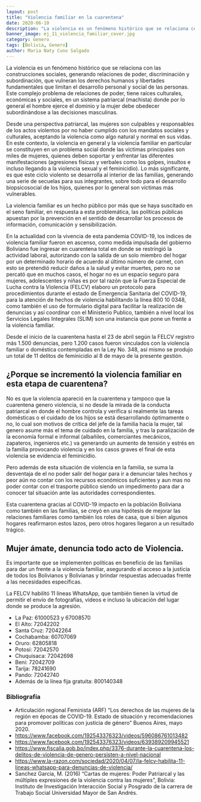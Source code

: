 ```yaml
---
layout: post
title: "Violencia familiar en la cuarentena"
date: 2020-06-10
description: "La violencia es un fenómeno histórico que se relaciona con las construcciones sociales, generando relaciones de poder, discriminaci..."
banner_image: ej_11_violencia_familiar_cover.jpg
category: Genero
tags: [Bolivia, Genero]
author: Maria Naty Cuno Salgado
---
```


La violencia es un fenómeno histórico que se relaciona con las construcciones sociales, generando relaciones de poder, discriminación y subordinación, que vulneran los derechos humanos y libertades fundamentales que limitan el desarrollo personal y social de las personas. Este complejo problema de relaciones de poder, tiene raíces culturales, económicas y sociales, en un sistema patriarcal (machista) donde por lo general el hombre ejerce el dominio y la mujer debe obedecer subordinándose a las decisiones masculinas.

Desde una perspectiva patriarcal, las mujeres son culpables y responsables de los actos violentos por no haber cumplido con los mandatos sociales y culturales, aceptando la violencia como algo natural y normal en sus vidas. En este contexto, la violencia en general y la violencia familiar en particular se constituyen en un problema social donde las víctimas principales son miles de mujeres, quienes deben soportar y enfrentar las diferentes manifestaciones (agresiones físicas y verbales como los golpes, insultos e incluso llegando a la violencia sexual y el feminicidio). Lo más significante, es que este ciclo violento se desarrolla al interior de las familias, generando una serie de secuelas para sus integrantes, sobre todo para el desarrollo biopsicosocial de los hijos, quienes por lo general son víctimas más vulnerables.

La violencia familiar es un hecho público por más que se haya suscitado en el seno familiar, en respuesta a esta problemática, las políticas públicas apuestan por la prevención en el sentido de desarrollar los procesos de información, comunicación y sensibilización.

En la actualidad con la vivencia de esta pandemia COVID-19, los índices de violencia familiar fueron en ascenso, como medida impulsada del gobierno Boliviano fue ingresar en cuarentena total en donde se restringió la actividad laboral, autorizando con la salida de un solo miembro del hogar por un determinado horario de acuerdo al último número de carnet,  con esto se pretendió reducir daños a la salud y evitar muertes, pero no se percató que en muchos casos, el hogar no es un espacio seguro para mujeres, adolescentes y niñas es por tal razón que la Fuerza Especial de Lucha contra la Violencia (FELCV) elaboro un protocolo para procedimientos durante el estado de Emergencia Sanitaria del COVID-19, para la atención de hechos de violencia habilitando la línea 800 10 0348, como también el uso de formulario digital para facilitar la  realización de denuncias y así coordinar con el Ministerio Publico, también a  nivel local los Servicios Legales Integrales (SLIM) son una instancia que pone un frente a la violencia familiar.

Desde el inicio de la cuarentena hasta el 23 de abril según la FELCV registro más 1.500 denuncias, pero 1.200 casos fueron vinculados con la violencia familiar o doméstica contempladas en la Ley No. 348, así mismo se produjo un total de 11 delitos de feminicidio al 8 de mayo de la presente gestión.

## ¿Porque se incrementó la violencia familiar en esta etapa de cuarentena?
No es que la violencia apareció en la cuarentena  y tampoco  que la cuarentena genero violencia, si no desde la mirada de la conducta patriarcal en donde el hombre controla y verifica si realmente las tareas domésticas o el cuidado de los hijos se está desarrollando óptimamente o no, lo cual son motivos  de crítica del jefe de la familia hacia la mujer, tal genero asume más el tema de cuidado en la familia, y tras la paralización de  la economía formal e informal (albañiles, comerciantes mecánicos, zapateros, ingenieros etc.) va generando un aumento de tensión y estrés en la familia provocando violencia y en los casos graves  el final de esta violencia se evidencia  el feminicidio.

Pero además de esta situación de violencia en la familia, se suma la desventaja de el no poder salir del hogar para ir a denunciar  tales hechos y peor aún no contar con los recursos económicos suficientes y aun mas no poder contar con el trasporte público siendo un impedimento para dar a conocer tal situación ante las autoridades correspondientes.

Esta cuarentena  gracias al COVID-19 impacto en la población Boliviana como también en las familias, se creyó en una hipótesis de mejorar las relaciones familiares como también los roles de casa, que si bien algunos hogares reafirmaron estos lazos, pero otros hogares llegaron  a un resultado trágico.

## Mujer ámate, denuncia todo acto de Violencia.
Es importante que se implementen políticas en beneficio de las familias para dar un frente a la violencia familiar, asegurando el acceso a la justicia de todos los  Bolivianos y Bolivianas  y brindar respuestas adecuadas frente a las necesidades específicas.

La FELCV habilitó 11 líneas WhatsApp, que también tienen la virtud de permitir el envío de fotografías, videos e incluso la ubicación del lugar donde se produce la agresión.
- La Paz: 61000523 y 67008570
- El Alto: 72042202
- Santa Cruz: 72042264
- Cochabamba: 60707069
- Oruro: 62805818
- Potosí: 72042570
- Chuquisaca: 72042698
- Beni: 72042709
- Tarija: 78241690
- Pando: 72042740
- Además de la línea fija gratuita: 800140348


### Bibliografía 
- Articulación regional Feminista (ARF) “Los derechos de las mujeres de la región en épocas de COVID-19. Estado de situación y recomendaciones para promover políticas con justicia de género” Buenos Aires, mayo 2020. 
- https://www.facebook.com/192543376323/videos/596086761013482
- https://www.facebook.com/192543376323/videos/639389209945521
- https://www.fiscalia.gob.bo/index.php/3376-durante-la-cuarentena-los-delitos-de-violencia-de-genero-persisten-a-nivel-nacional 
- https://www.la-razon.com/sociedad/2020/04/07/la-felcv-habilita-11-lineas-whatsapp-para-denuncias-de-violencia/
- Sanchez Garcia, M. (2016) “Cartas de mujeres: Poder Patriarcal y las múltiples expresiones de la violencia contra las mujeres”, Bolivia: Instituto de Investigación Interacción Social y Posgrado  de la carrera de Trabajo Social Universidad Mayor de San Andrés.

